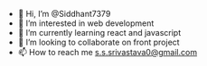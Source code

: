 - 👋 Hi, I’m @Siddhant7379
- 👀 I’m interested in web development
- 🌱 I’m currently learning react and javascript
- 💞️ I’m looking to collaborate on front project
- 📫 How to reach me s.s.srivastava0@gmail.com

<!---
Siddhant7379/Siddhant7379 is a ✨ special ✨ repository because its `README.md` (this file) appears on your GitHub profile.
You can click the Preview link to take a look at your changes.
--->
